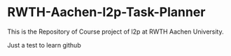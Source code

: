 # RWTH-Aachen-l2p-Task-Planner
This is the Repository of Course project of l2p at RWTH Aachen University.

Just a test to learn github
